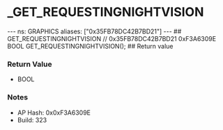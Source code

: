 # _GET_REQUESTINGNIGHTVISION

--- ns: GRAPHICS aliases: ["0x35FB78DC42B7BD21"] --- ## GET_REQUESTINGNIGHTVISION  // 0x35FB78DC42B7BD21 0xF3A6309E BOOL GET_REQUESTINGNIGHTVISION();   ## Return value

### Return Value
* BOOL

### Notes
* AP Hash: 0x0xF3A6309E
* Build: 323

